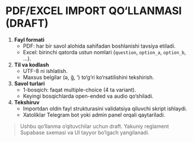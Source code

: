# PDF/EXCEL IMPORT QO‘LLANMASI (DRAFT)

1. **Fayl formati**
   - PDF: har bir savol alohida sahifadan boshlanishi tavsiya etiladi.
   - Excel: birinchi qatorda ustun nomlari (`question`, `option_a`, `option_b`, ...).
2. **Til va kodlash**
   - UTF-8 ni ishlatish.
   - Maxsus belgilar (ə, ğ, ʼ) to‘g‘ri ko‘rsatilishini tekshirish.
3. **Savol turlari**
   - 1-bosqich: faqat multiple-choice (4 ta variant).
   - Keyingi bosqichlarda open-ended va audio qo‘shiladi.
4. **Tekshiruv**
   - Importdan oldin fayl strukturasini validatsiya qiluvchi skript ishlaydi.
   - Xatoliklar Telegram bot yoki admin panel orqali qaytariladi.

> Ushbu qo‘llanma o‘qituvchilar uchun draft. Yakuniy reglament Supabase sxemasi va UI tayyor bo‘lgach yangilanadi.
